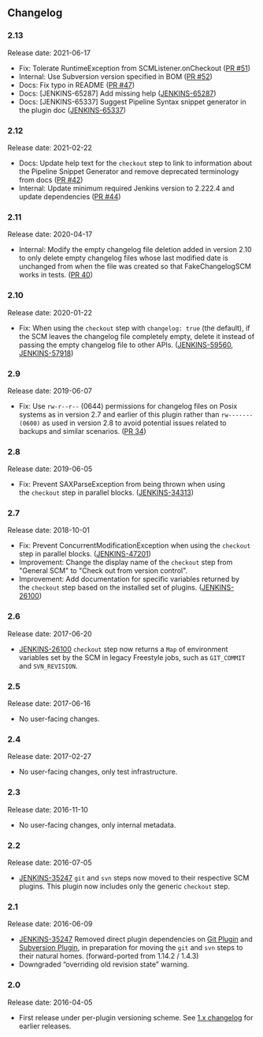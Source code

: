 ## Changelog

### 2.13

Release date: 2021-06-17

-   Fix: Tolerate RuntimeException from SCMListener.onCheckout ([PR #51](https://github.com/jenkinsci/workflow-scm-step-plugin/pull/51))
-   Internal: Use Subversion version specified in BOM ([PR #52](https://github.com/jenkinsci/workflow-scm-step-plugin/pull/52))
-   Docs: Fix typo in README ([PR #47](https://github.com/jenkinsci/workflow-scm-step-plugin/pull/47)) 
-   Docs: [JENKINS-65287] Add missing help ([JENKINS-65287](https://issues.jenkins.io/browse/JENKINS-65287)) 
-   Docs: [JENKINS-65337] Suggest Pipeline Syntax snippet generator in the plugin doc ([JENKINS-65337](https://issues.jenkins.io/browse/JENKINS-65337)) 

### 2.12

Release date: 2021-02-22

-   Docs: Update help text for the `checkout` step to link to information about the Pipeline Snippet Generator and remove deprecated terminology from docs ([PR #42](https://github.com/jenkinsci/workflow-scm-step-plugin/pull/42))
-   Internal: Update minimum required Jenkins version to 2.222.4 and update dependencies ([PR #44](https://github.com/jenkinsci/workflow-scm-step-plugin/pull/44))

### 2.11

Release date: 2020-04-17

-   Internal: Modify the empty changelog file deletion added in version 2.10 to
    only delete empty changelog files whose last modified date is unchanged from
    when the file was created so that FakeChangelogSCM works in tests. ([PR 40](https://github.com/jenkinsci/workflow-scm-step-plugin/pull/40))

### 2.10

Release date: 2020-01-22

-   Fix: When using the `checkout` step with `changelog: true` (the default), if 
    the SCM leaves the changelog file completely empty, delete it instead of
    passing the empty changelog file to other APIs. ([JENKINS-59560](https://issues.jenkins-ci.org/browse/JENKINS-59560), [JENKINS-57918](https://issues.jenkins-ci.org/browse/JENKINS-57918))

### 2.9

Release date: 2019-06-07

-   Fix: Use `rw-r--r--` (0644) permissions for changelog files on Posix
    systems as in version 2.7 and earlier of this plugin rather
    than `rw------- (0600)` as used in version 2.8 to avoid potential
    issues related to backups and similar scenarios. ([PR
    34](https://github.com/jenkinsci/workflow-scm-step-plugin/pull/34))

### 2.8

Release date: 2019-06-05

-   Fix: Prevent SAXParseException from being thrown when using
    the `checkout` step in parallel blocks.
    ([JENKINS-34313](https://issues.jenkins-ci.org/browse/JENKINS-34313))

### 2.7

Release date: 2018-10-01

-   Fix: Prevent ConcurrentModificationException when using
    the `checkout` step in parallel blocks.
    ([JENKINS-47201](https://issues.jenkins-ci.org/browse/JENKINS-47201))
-   Improvement: Change the display name of the `checkout` step from
    "General SCM" to "Check out from version control".
-   Improvement: Add documentation for specific variables returned by
    the `checkout` step based on the installed set of plugins.
    ([JENKINS-26100](https://issues.jenkins-ci.org/browse/JENKINS-26100))

### 2.6

Release date: 2017-06-20

-   [JENKINS-26100](https://issues.jenkins-ci.org/browse/JENKINS-26100) `checkout`
    step now returns a `Map` of environment variables set by the SCM in
    legacy Freestyle jobs, such as `GIT_COMMIT` and `SVN_REVISION`.

### 2.5

Release date: 2017-06-16

-   No user-facing changes.

### 2.4

Release date: 2017-02-27

-   No user-facing changes, only test infrastructure.

### 2.3

Release date: 2016-11-10

-   No user-facing changes, only internal metadata.

### 2.2

Release date: 2016-07-05

-   [JENKINS-35247](https://issues.jenkins-ci.org/browse/JENKINS-35247)
    `git` and `svn` steps now moved to their respective SCM plugins.
    This plugin now includes only the generic `checkout` step.

### 2.1

Release date: 2016-06-09

-   [JENKINS-35247](https://issues.jenkins-ci.org/browse/JENKINS-35247)
    Removed direct plugin dependencies on [Git
    Plugin](https://plugins.jenkins.io/git) and
    [Subversion
    Plugin](https://plugins.jenkins.io/subversion),
    in preparation for moving the `git` and `svn` steps to their natural
    homes. (forward-ported from 1.14.2 / 1.4.3)
-   Downgraded “overriding old revision state” warning.

### 2.0

Release date: 2016-04-05

-   First release under per-plugin versioning scheme. See [1.x
    changelog](https://github.com/jenkinsci/workflow-plugin/blob/82e7defa37c05c5f004f1ba01c93df61ea7868a5/CHANGES.md)
    for earlier releases.
